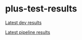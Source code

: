 # plus-test-results

[Latest dev results](https://integrify.github.io/plus-test-results/dev/)

[Latest pipeline results]([pipeline](https://integrify.github.io/plus-test-results/pipeline/))
